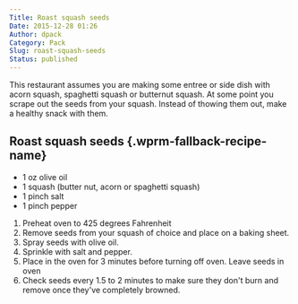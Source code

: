 ```yaml
---
Title: Roast squash seeds
Date: 2015-12-28 01:26
Author: dpack
Category: Pack
Slug: roast-squash-seeds
Status: published
---
```


This restaurant assumes you are making some entree or side dish with acorn squash, spaghetti squash or butternut squash. At some point you scrape out the seeds from your squash. Instead of thowing them out, make a healthy snack with them. <!--WPRM Recipe 220-->

<div class="wprm-fallback-recipe">

Roast squash seeds {.wprm-fallback-recipe-name}
------------------

<div class="wprm-fallback-recipe-ingredients">

-   1 oz olive oil
-   1 squash (butter nut, acorn or spaghetti squash)
-   1 pinch salt
-   1 pinch pepper

</div>

<div class="wprm-fallback-recipe-instructions">

1.  Preheat oven to 425 degrees Fahrenheit
2.  Remove seeds from your squash of choice and place on a baking sheet.
3.  Spray seeds with olive oil.
4.  Sprinkle with salt and pepper.
5.  Place in the oven for 3 minutes before turning off oven. Leave seeds in oven
6.  Check seeds every 1.5 to 2 minutes to make sure they don't burn and remove once they've completely browned.

</div>

<div class="wprm-fallback-recipe-notes">

</div>

</div>

<!--End WPRM Recipe-->
